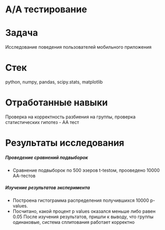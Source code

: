 # A/A тестирование

# Задача
Исследование поведения пользователей мобильного приложения

# Стек
python, numpy, pandas, scipy.stats, matplotlib

# Отработанные навыки
Проверка на корректность разбиения на группы, проверка статистических гипотез - АА тест

# Результаты исследования

##### Проведение сравнений подвыборок 
- Сравнение подвыборок по 500 эзеров t-testом, прооведено 10000 АА-тестов  

##### Изучение результатов эксперимента
- Построена гистограмма распределения получившихся 10000 p-values.
- Посчитано, какой процент p values оказался меньше либо равен 0.05
После изучения результатов, пришли к выводу, что группы одинаковые, система сплитования работает корректно

